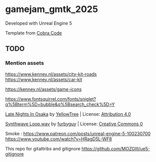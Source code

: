 # gamejam_gmtk_2025

Developed with Unreal Engine 5

Template from [Cobra Code](https://www.patreon.com/collection/111760?view=expanded)

## TODO

### Mention assets

<https://www.kenney.nl/assets/city-kit-roads>
<https://www.kenney.nl/assets/car-kit>

<https://kenney.nl/assets/game-icons>

<https://www.fontsquirrel.com/fonts/sniglet?q%5Bterm%5D=bubble&q%5Bsearch_check%5D=Y>

<a href="https://freesound.org/people/YellowTree/sounds/595751/">Late Nights In Osaka</a> by <a href="https://freesound.org/people/YellowTree/">YellowTree</a> | License: <a href="https://creativecommons.org/licenses/by/4.0/">Attribution 4.0</a>

<a href="https://freesound.org/people/furbyguy/sounds/404452/">Synthwave Loop.wav</a> by <a href="https://freesound.org/people/furbyguy/">furbyguy</a> | License: <a href="http://creativecommons.org/publicdomain/zero/1.0/">Creative Commons 0</a>

Smoke : 
https://www.patreon.com/posts/unreal-engine-5-100230700 
https://www.youtube.com/watch?v=HRagD5L-WF8

This repo for gitattribs and gitignore https://github.com/MOZGIII/ue5-gitignore